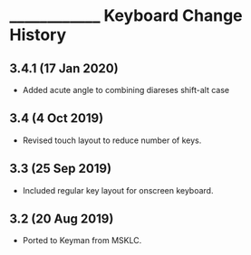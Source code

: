 ____________ Keyboard Change History
=======================

3.4.1 (17 Jan 2020)
-----------------

* Added acute angle to combining diareses shift-alt case

3.4 (4 Oct 2019)
-----------------

* Revised touch layout to reduce number of keys.

3.3 (25 Sep 2019)
-----------------

* Included regular key layout for onscreen keyboard.

3.2 (20 Aug 2019)
-----------------

* Ported to Keyman from MSKLC.
